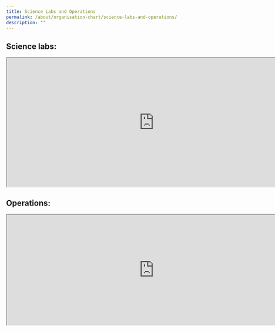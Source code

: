 ```yaml
---
title: Science Labs and Operations
permalink: /about/organisation-chart/science-labs-and-operations/
description: ""
---
```

<h2>Science labs:</h2>

<iframe src="https://docs.google.com/document/d/e/2PACX-1vRPCpt6iNuJSFLdsG-B-OWIoLfn4pG_tg2ZYBQ0L-rez8USNv5ThYwWIVOFvz1FtrgaUy2d-AV9cP9x/pub?embedded=true" width=800px height=350px scrolling="no"></iframe>

<h2>Operations:</h2>

<iframe src="https://docs.google.com/document/d/e/2PACX-1vQKVFDuLA6boXRgnA5LCp1-LUUOGtuGwVHC1-yrJFqJlynZNuwRe4n_3CxYzKp_IWfs_YMCf5JA62Mb/pub?embedded=true" width=800px height=300px scrolling="no"></iframe>